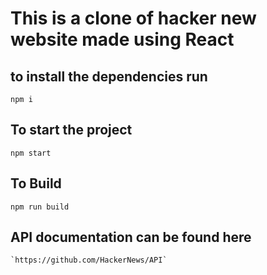 # This is a clone of hacker new website made using React

## to install the dependencies run

`npm i`

## To start the project

`npm start`

## To Build

`npm run build`

## API documentation can be found here

    `https://github.com/HackerNews/API`
